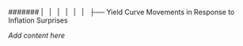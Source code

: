 ####### |   |   |   |   |   |   ├── Yield Curve Movements in Response to Inflation Surprises

*Add content here*